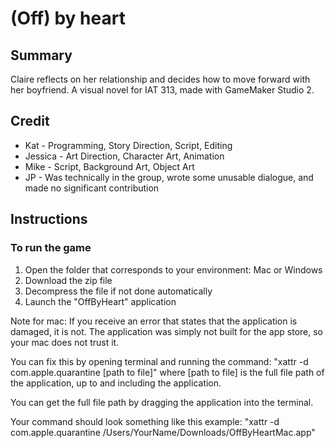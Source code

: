 # (Off) by heart



## Summary

Claire reflects on her relationship and decides how to move forward with her boyfriend. A visual novel for IAT 313, made with GameMaker Studio 2.

## Credit
* Kat - Programming, Story Direction, Script, Editing
* Jessica - Art Direction, Character Art, Animation
* Mike - Script, Background Art, Object Art
* JP - Was technically in the group, wrote some unusable dialogue, and made no significant contribution

## Instructions
### To run the game
1) Open the folder that corresponds to your environment: Mac or Windows
2) Download the zip file
3) Decompress the file if not done automatically
4) Launch the "OffByHeart" application

Note for mac: If you receive an error that states that the application is damaged, it is not. The application was simply not built for the app store, so your mac does not trust it.

You can fix this by opening terminal and running the command: "xattr -d com.apple.quarantine [path to file]" where [path to file] is the full file path of the application, up to and including the application.

You can get the full file path by dragging the application into the terminal.

Your command should look something like this example: "xattr -d com.apple.quarantine /Users/YourName/Downloads/OffByHeartMac.app"
